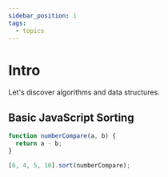 ```yaml
---
sidebar_position: 1
tags:
  - topics
---
```


# Intro

Let's discover algorithms and data structures.

## Basic JavaScript Sorting

```jsx
function numberCompare(a, b) {
  return a - b;
}

[6, 4, 5, 10].sort(numberCompare);
```
